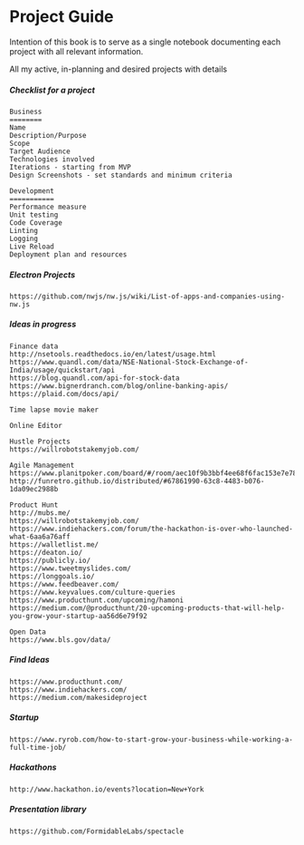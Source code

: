# Project Guide

Intention of this book is to serve as a single notebook documenting each project with all relevant information.

All my active, in-planning and desired projects with details

##### Checklist for a project

```
Business
========
Name
Description/Purpose
Scope
Target Audience
Technologies involved
Iterations - starting from MVP
Design Screenshots - set standards and minimum criteria

Development
===========
Performance measure
Unit testing
Code Coverage
Linting
Logging
Live Reload
Deployment plan and resources
```

##### Electron Projects

```
https://github.com/nwjs/nw.js/wiki/List-of-apps-and-companies-using-nw.js
```

##### Ideas in progress

```
Finance data
http://nsetools.readthedocs.io/en/latest/usage.html
https://www.quandl.com/data/NSE-National-Stock-Exchange-of-India/usage/quickstart/api
https://blog.quandl.com/api-for-stock-data
https://www.bignerdranch.com/blog/online-banking-apis/
https://plaid.com/docs/api/

Time lapse movie maker

Online Editor

Hustle Projects
https://willrobotstakemyjob.com/

Agile Management
https://www.planitpoker.com/board/#/room/aec10f9b3bbf4ee68f6fac153e7e78ad
http://funretro.github.io/distributed/#67861990-63c8-4483-b076-1da09ec2988b

Product Hunt
http://mubs.me/
https://willrobotstakemyjob.com/
https://www.indiehackers.com/forum/the-hackathon-is-over-who-launched-what-6aa6a76aff
https://walletlist.me/
https://deaton.io/
https://publicly.io/
https://www.tweetmyslides.com/
https://longgoals.io/
https://www.feedbeaver.com/
https://www.keyvalues.com/culture-queries
https://www.producthunt.com/upcoming/hamoni
https://medium.com/@producthunt/20-upcoming-products-that-will-help-you-grow-your-startup-aa56d6e79f92

Open Data
https://www.bls.gov/data/
```

##### Find Ideas

```
https://www.producthunt.com/
https://www.indiehackers.com/
https://medium.com/makesideproject
```

##### Startup

```
https://www.ryrob.com/how-to-start-grow-your-business-while-working-a-full-time-job/
```

##### Hackathons

```
http://www.hackathon.io/events?location=New+York
```

##### Presentation library

```
https://github.com/FormidableLabs/spectacle
```
